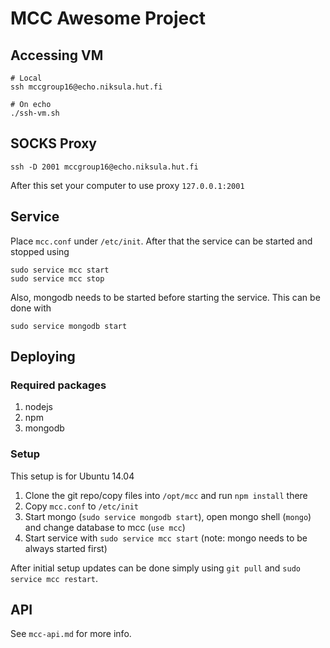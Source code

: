 # MCC Awesome Project

## Accessing VM

    # Local
    ssh mccgroup16@echo.niksula.hut.fi

    # On echo
    ./ssh-vm.sh

## SOCKS Proxy

    ssh -D 2001 mccgroup16@echo.niksula.hut.fi

After this set your computer to use proxy `127.0.0.1:2001`

## Service
Place `mcc.conf` under `/etc/init`. After that the service can be started and stopped using

    sudo service mcc start
    sudo service mcc stop

Also, mongodb needs to be started before starting the service. This can be done with

    sudo service mongodb start

## Deploying
### Required packages

1. nodejs
2. npm
3. mongodb

### Setup

This setup is for Ubuntu 14.04

1. Clone the git repo/copy files into `/opt/mcc` and run `npm install` there
2. Copy `mcc.conf` to `/etc/init`
3. Start mongo (`sudo service mongodb start`), open mongo shell (`mongo`) and change database to mcc (`use mcc`)
4. Start service with `sudo service mcc start` (note: mongo needs to be always started first)

After initial setup updates can be done simply using `git pull` and `sudo service mcc restart`.

## API

See `mcc-api.md` for more info.

